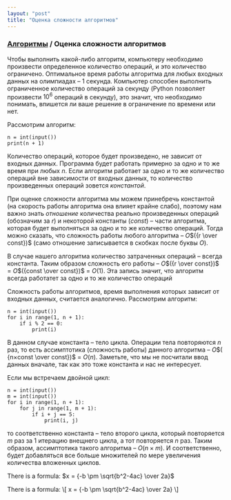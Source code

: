 ```yaml
---
layout: "post"
title: "Оценка сложности алгоритмов"
---
```


### [Алгоритмы](README.md) / Оценка сложности алгоритмов

Чтобы выполнить какой-либо алгоритм, компьютеру необходимо произвести определенное количество операций, и это количество ограничено. Оптимальное время работы алгоритма для любых входных данных на олимпиадах – 1 секунда. Компьютер способен выполнить ограниченное количество операций за секунду (Python позволяет произвести $10^6$ операций в секунду), это значит, что необходимо понимать, впишется ли ваше решение в ограничение по времени или нет.

Рассмотрим алгоритм:

    n = int(input())
    print(n + 1)

Количество операций, которое будет произведено, не зависит от входных данных. Программа будет работать примерно за одно и то же время при любых *n*. Если алгоритм работает за одно и то же количество операций вне зависимости от входных данных, то количество произведенных операций зовется *константой*. 

При оценке сложности алгоритма мы можем принебречь константой (на скорость работы алгоритма она влияет крайне слабо), поэтому нам важно знать *отношение* количества реально произведенных операций (обозначим за $r$) и некоторой константы ($const$) – части алгоритма, которая будет выполняться за одно и то же количество операций. Тогда можно сказать, что сложность работы любого алгоритма – *O*$({r \over const})$ (само отношение записывается в скобках после буквы *O*).

В случае нашего алгоритма количество затраченных операций – всегда константа. Таким образом сложность его работы – *O*$({r \over const})$ = *O*$({const \over const})$ = *O*$(1)$. Эта запись значит, что алгоритм всегда работатет за одно и то же количество операций

Сложность работы алгоритмов, время выполнения которых зависит от входных данных, считается аналогично. Рассмотрим алгоритм:

    n = int(input())
    for i in range(1, n + 1):
        if i % 2 == 0:
            print(i)

В данном случае константа – тело цикла. Операции тела повторяются $n$ раз, то есть ассимптотика (сложность работы) данного алгоритма – *O*$( {n×const \over const})$ = *O*$(n)$. Заметьте, что мы не посчитали ввод данных вначале, так как это тоже константа и нас не интересует.

Если мы встречаем двойной цикл:

    n = int(input())
    m = int(input())
    for i in range(1, n + 1):
        for j in range(1, m + 1):
            if i + j == 5:
                print(i, j)

то соответственно константа – тело второго цикла, который повторяется $m$ раз за $1$ итерацию внещнего цикла, а тот повторяется *n* раз. Таким образом, ассимптотика такого алгоритма – *O*$(n\times m)$. И соответственно, будет добавляться все больше множителей по мере увеличения количества вложенных циклов.

There is a formula: $x = {-b \pm \sqrt{b^2-4ac} \over 2a}$

There is a formula: \\[ x = {-b \pm \sqrt{b^2-4ac} \over 2a} \\]
